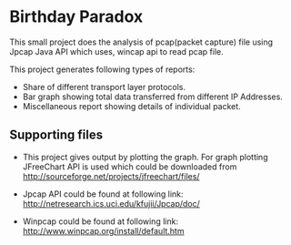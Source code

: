 Birthday Paradox
=============

This small project does the analysis of pcap(packet capture) file using 
Jpcap Java API which uses, wincap api to read pcap file.

This project generates following types of reports:
* Share of different transport layer protocols.
* Bar graph showing total data transferred from different IP Addresses.
* Miscellaneous report showing details of individual packet.

Supporting files
-------

* This project gives output by plotting the graph. For graph plotting JFreeChart API is used which could be downloaded from
  http://sourceforge.net/projects/jfreechart/files/

* Jpcap API could be found at following link:
  http://netresearch.ics.uci.edu/kfujii/Jpcap/doc/

* Winpcap could be found at following link:
  http://www.winpcap.org/install/default.htm
